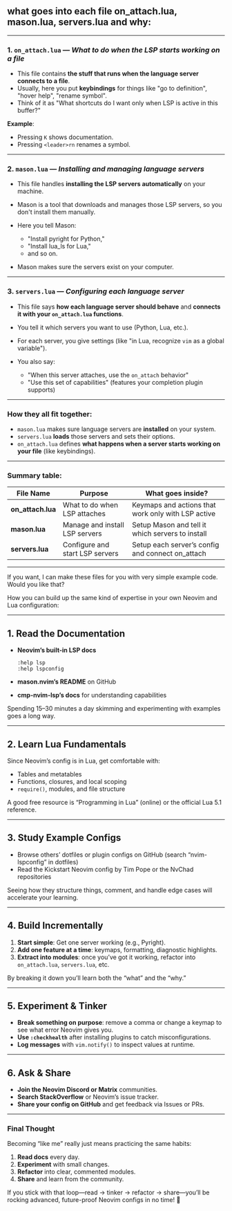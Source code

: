 ## what goes into each file on_attach.lua, mason.lua, servers.lua and **why**:

---

### 1. **`on_attach.lua`** — *What to do when the LSP starts working on a file*

* This file contains **the stuff that runs when the language server connects to a file**.
* Usually, here you put **keybindings** for things like "go to definition", "hover help", "rename symbol".
* Think of it as "What shortcuts do I want only when LSP is active in this buffer?"

**Example**:

* Pressing `K` shows documentation.
* Pressing `<leader>rn` renames a symbol.

---

### 2. **`mason.lua`** — *Installing and managing language servers*

* This file handles **installing the LSP servers automatically** on your machine.
* Mason is a tool that downloads and manages those LSP servers, so you don't install them manually.
* Here you tell Mason:

  * "Install pyright for Python,"
  * "Install lua\_ls for Lua,"
  * and so on.
* Mason makes sure the servers exist on your computer.

---

### 3. **`servers.lua`** — *Configuring each language server*

* This file says **how each language server should behave** and **connects it with your `on_attach.lua` functions**.
* You tell it which servers you want to use (Python, Lua, etc.).
* For each server, you give settings (like "in Lua, recognize `vim` as a global variable").
* You also say:

  * "When this server attaches, use the `on_attach` behavior"
  * "Use this set of capabilities" (features your completion plugin supports)

---

### **How they all fit together:**

* `mason.lua` makes sure language servers are **installed** on your system.
* `servers.lua` **loads** those servers and sets their options.
* `on_attach.lua` defines **what happens when a server starts working on your file** (like keybindings).

---

### Summary table:

| File Name          | Purpose                         | What goes inside?                                  |
| ------------------ | ------------------------------- | -------------------------------------------------- |
| **on\_attach.lua** | What to do when LSP attaches    | Keymaps and actions that work only with LSP active |
| **mason.lua**      | Manage and install LSP servers  | Setup Mason and tell it which servers to install   |
| **servers.lua**    | Configure and start LSP servers | Setup each server’s config and connect on\_attach  |

---

If you want, I can make these files for you with very simple example code. Would you like that?

How you can build up the same kind of expertise in your own Neovim and Lua configuration:

---

## 1. **Read the Documentation**

* **Neovim’s built-in LSP docs**

  ```
  :help lsp
  :help lspconfig
  ```
* **mason.nvim’s README** on GitHub
* **cmp-nvim-lsp’s docs** for understanding capabilities

Spending 15–30 minutes a day skimming and experimenting with examples goes a long way.

---

## 2. **Learn Lua Fundamentals**

Since Neovim’s config is in Lua, get comfortable with:

* Tables and metatables
* Functions, closures, and local scoping
* `require()`, modules, and file structure

A good free resource is “Programming in Lua” (online) or the official Lua 5.1 reference.

---

## 3. **Study Example Configs**

* Browse others’ dotfiles or plugin configs on GitHub (search “nvim-lspconfig” in dotfiles)
* Read the Kickstart Neovim config by Tim Pope or the NvChad repositories

Seeing how they structure things, comment, and handle edge cases will accelerate your learning.

---

## 4. **Build Incrementally**

1. **Start simple**: Get one server working (e.g., Pyright).
2. **Add one feature at a time**: keymaps, formatting, diagnostic highlights.
3. **Extract into modules**: once you’ve got it working, refactor into `on_attach.lua`, `servers.lua`, etc.

By breaking it down you’ll learn both the “what” and the “why.”

---

## 5. **Experiment & Tinker**

* **Break something on purpose**: remove a comma or change a keymap to see what error Neovim gives you.
* **Use `:checkhealth`** after installing plugins to catch misconfigurations.
* **Log messages** with `vim.notify()` to inspect values at runtime.

---

## 6. **Ask & Share**

* **Join the Neovim Discord or Matrix** communities.
* **Search StackOverflow** or Neovim’s issue tracker.
* **Share your config on GitHub** and get feedback via Issues or PRs.

---

### Final Thought

Becoming “like me” really just means practicing the same habits:

1. **Read docs** every day.
2. **Experiment** with small changes.
3. **Refactor** into clear, commented modules.
4. **Share** and learn from the community.

If you stick with that loop—read → tinker → refactor → share—you’ll be rocking advanced, future-proof Neovim configs in no time! 🚀
